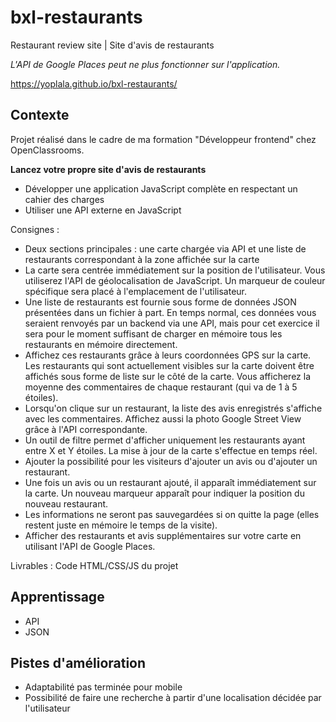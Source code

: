 # bxl-restaurants
Restaurant review site | Site d'avis de restaurants

*L'API de Google Places peut ne plus fonctionner sur l'application.*

https://yoplala.github.io/bxl-restaurants/


## Contexte

Projet réalisé dans le cadre de ma formation "Développeur frontend" chez OpenClassrooms.

**Lancez votre propre site d'avis de restaurants**
- Développer une application JavaScript complète en respectant un cahier des charges
- Utiliser une API externe en JavaScript

Consignes :
- Deux sections principales : une carte chargée via API et une liste de restaurants correspondant à la zone affichée sur la carte 
- La carte sera centrée immédiatement sur la position de l'utilisateur. Vous utiliserez l'API de géolocalisation de JavaScript. Un marqueur de couleur spécifique sera placé à l'emplacement de l'utilisateur.
- Une liste de restaurants est fournie sous forme de données JSON présentées dans un fichier à part. En temps normal, ces données vous seraient renvoyés par un backend via une API, mais pour cet exercice il sera pour le moment suffisant de charger en mémoire tous les restaurants en mémoire directement.
- Affichez ces restaurants grâce à leurs coordonnées GPS sur la carte. Les restaurants qui sont actuellement visibles sur la carte doivent être affichés sous forme de liste sur le côté de la carte. Vous afficherez la moyenne des commentaires de chaque restaurant (qui va de 1 à 5 étoiles).
- Lorsqu'on clique sur un restaurant, la liste des avis enregistrés s'affiche avec les commentaires. Affichez aussi la photo Google Street View grâce à l'API correspondante.
- Un outil de filtre permet d'afficher uniquement les restaurants ayant entre X et Y étoiles. La mise à jour de la carte s'effectue en temps réel.
- Ajouter la possibilité pour les visiteurs d'ajouter un avis ou d'ajouter un restaurant.
- Une fois un avis ou un restaurant ajouté, il apparaît immédiatement sur la carte. Un nouveau marqueur apparaît pour indiquer la position du nouveau restaurant.
- Les informations ne seront pas sauvegardées si on quitte la page (elles restent juste en mémoire le temps de la visite).
- Afficher des restaurants et avis supplémentaires sur votre carte en utilisant l'API de Google Places.

Livrables : Code HTML/CSS/JS du projet


## Apprentissage
- API
- JSON


## Pistes d'amélioration
- Adaptabilité pas terminée pour mobile
- Possibilité de faire une recherche à partir d'une localisation décidée par l'utilisateur

